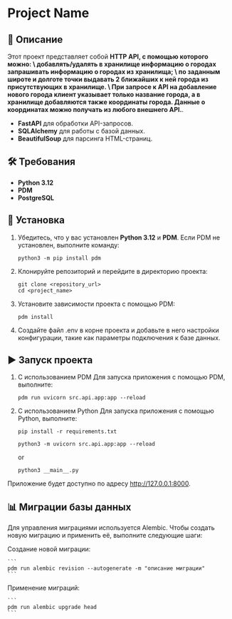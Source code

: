 # Project Name

## 📄 Описание

Этот проект представляет собой **HTTP API, с помощью которого можно: \ добавлять/удалять в хранилище информацию о городах запрашивать информацию о городах из хранилища; \ по заданным широте и долготе точки выдавать 2 ближайших к ней города из присутствующих в хранилище. \ При запросе к API на добавление нового города клиент указывает только название города, а в хранилище добавляются также координаты города. Данные о координатах можно получать из любого внешнего API.**. 

- **FastAPI** для обработки API-запросов.
- **SQLAlchemy** для работы с базой данных.
- **BeautifulSoup** для парсинга HTML-страниц.

## 🛠 Требования

- **Python 3.12**
- **PDM**
- **PostgreSQL**

## 🚀 Установка

1. Убедитесь, что у вас установлен **Python 3.12** и **PDM**. Если PDM не установлен, выполните команду:

    ```
    python3 -m pip install pdm
    ```
2. Клонируйте репозиторий и перейдите в директорию проекта:

    ```
    git clone <repository_url>
    cd <project_name>
    ```

3. Установите зависимости проекта с помощью PDM:

    ```
    pdm install
    ```

4. Создайте файл .env в корне проекта и добавьте в него настройки конфигурации, такие как параметры подключения к базе данных.

## ▶️ Запуск проекта
1. С использованием PDM
Для запуска приложения с помощью PDM, выполните:

    ```
    pdm run uvicorn src.api.app:app --reload
    ```
2. С использованием Python
Для запуска приложения с помощью Python, выполните:
    ```
    pip install -r requirements.txt
    ```

    ```
    python3 -m uvicorn src.api.app:app --reload
    ```
    or
    ```
    python3 __main__.py
    ```

Приложение будет доступно по адресу http://127.0.0.1:8000.

## 📊 Миграции базы данных
Для управления миграциями используется Alembic. Чтобы создать новую миграцию и применить её, выполните следующие шаги:

Создание новой миграции:

    ```
    pdm run alembic revision --autogenerate -m "описание миграции"
    ```
Применение миграций:

    ```
    pdm run alembic upgrade head
    ```